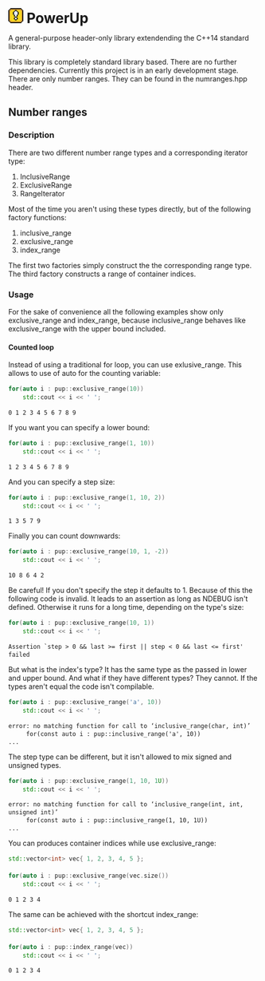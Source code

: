 <h1 style="display:inline"><img style="display:inline" width="30px" src="https://github.com/martinfehrs/powerup/blob/master/res/Retro-Block-Exclamation-icon.png">&nbsp;PowerUp</h1>

A general-purpose header-only library extendending the C++14 standard library.

This library is completely standard library based. There are no further dependencies.
Currently this project is in an early development stage. There are only number ranges.
They can be found in the numranges.hpp header.

## Number ranges

### Description

There are two different number range types and a corresponding iterator type:

1. InclusiveRange
2. ExclusiveRange
3. RangeIterator

Most of the time you aren't using these types directly, but of the following factory functions:

1. inclusive_range
2. exclusive_range
3. index_range

The first two factories simply construct the the corresponding range type. The third
factory constructs a range of container indices.

### Usage

For the sake of convenience all the following examples show only exclusive_range and index_range,
because inclusive_range behaves like exclusive_range with the upper bound included.

#### Counted loop
Instead of using a traditional for loop, you can use exlusive_range. This allows to use of auto for
the counting variable:

```c++
for(auto i : pup::exclusive_range(10))
    std::cout << i << ' ';
```
```
0 1 2 3 4 5 6 7 8 9
```
If you want you can specify a lower bound:

```c++
for(auto i : pup::exclusive_range(1, 10))
    std::cout << i << ' ';
```
```
1 2 3 4 5 6 7 8 9
```
And you can specify a step size:
```c++
for(auto i : pup::exclusive_range(1, 10, 2))
    std::cout << i << ' ';
```
```
1 3 5 7 9
```
Finally you can count downwards:
```c++
for(auto i : pup::exclusive_range(10, 1, -2))
    std::cout << i << ' ';
```
```
10 8 6 4 2
```
Be careful! If you don't specify the step it defaults to 1. Because of this the following code
is invalid. It leads to an assertion as long as NDEBUG isn't defined. Otherwise it runs for a long
time, depending on the type's size:
```c++
for(auto i : pup::exclusive_range(10, 1))
    std::cout << i << ' ';
```
```
Assertion `step > 0 && last >= first || step < 0 && last <= first' failed
```
But what is the index's type? It has the same type as the passed in lower and upper bound. And what
if they have different types? They cannot. If the types aren't equal the code isn't compilable.
```c++
for(auto i : pup::exclusive_range('a', 10))
    std::cout << i << ' ';
```
```
error: no matching function for call to ‘inclusive_range(char, int)’
     for(const auto i : pup::inclusive_range('a', 10))
...
```
The step type can be different, but it isn't allowed to mix signed and unsigned types.
```c++
for(auto i : pup::exclusive_range(1, 10, 1U))
    std::cout << i << ' ';
```
```
error: no matching function for call to ‘inclusive_range(int, int, unsigned int)’
     for(const auto i : pup::inclusive_range(1, 10, 1U))
...
```
You can produces container indices while use exclusive_range:
```c++
std::vector<int> vec{ 1, 2, 3, 4, 5 };

for(auto i : pup::exclusive_range(vec.size())
    std::cout << i << ' ';
```
```
0 1 2 3 4
```
The same can be achieved with the shortcut index_range:
```c++
std::vector<int> vec{ 1, 2, 3, 4, 5 };

for(auto i : pup::index_range(vec))
    std::cout << i << ' ';
```
```
0 1 2 3 4
```

